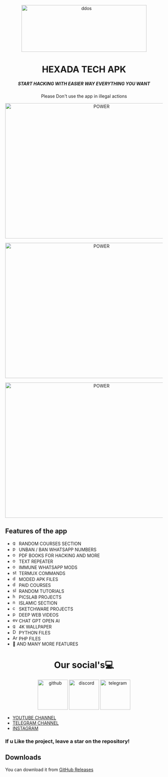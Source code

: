 <p align="center"><img src="https://i.ibb.co/grvgzGf/20240103-211806.jpg" width="400px" height="150px" alt="ddos"></p>

<h1 align="center">HEXADA TECH APK </h1>
<em><h5 align="center">START HACKING WITH EASIER WAY EVERYTHING YOU WANT</h5></em>
  
<p align="center">Please Don't use the app in illegal actions</p>

<p align="center"><img src="https://i.ibb.co/fkKwcgv/Screenshot-2024-01-03-21-22-24-864-ma-fox-fhex-whats-virus-com.jpg" width="600" height="433" alt="POWER"></p>
<p align="center"><img src="https://i.ibb.co/88y5gy3/Screenshot-2024-01-03-21-22-20-953-ma-fox-fhex-whats-virus-com.jpg" width="600" height="433" alt="POWER"></p>
<p align="center"><img src="https://i.ibb.co/svyxNfJ/Screenshot-2024-01-03-21-22-02-607-ma-fox-fhex-whats-virus-com.jpg" width="600" height="433" alt="POWER"></p>

## Features of the app

   * <img src="https://img.icons8.com/cotton/344/domain.png" width="16" height="16" alt="get"> RANDOM COURSES SECTION
   * <img src="https://cdn0.iconfinder.com/data/icons/database-storage-5/60/server__database__fire__burn__safety-512.png" width="16" height="16" alt="post"> UNBAN / BAN WHATSAPP NUMBERS
   * <img src="https://upload.wikimedia.org/wikipedia/en/thumb/f/f9/OVH_Logo.svg/1200px-OVH_Logo.svg.png" width="16" height="16" alt="ovh"> PDF BOOKS FOR HACKING AND MORE
   * <img src="https://cdn-icons-png.flaticon.com/512/1691/1691948.png" width="16" height="16" alt="ovh"> TEXT REPEATER
   * <img src="https://cdn-icons-png.flaticon.com/512/4337/4337972.png" width="16" height="16" alt="ovh"> IMMUNE WHATSAPP MODS
   * <img src="https://cdn.iconscout.com/icon/premium/png-256-thumb/cyber-bullying-2557797-2152371.png" width="16" height="16" alt="stress"> TERMUX COMMANDS
   * <img src="https://pbs.twimg.com/profile_images/1351562987224641544/IKb4q_yd_400x400.jpg" width="16" height="16" alt="dyn"> MODED APK FILES
   * <img src="https://cdn-icons-png.flaticon.com/512/6991/6991643.png" width="16" height="16" alt="downloader"> PAID COURSES
   * <img src="https://cdn2.iconfinder.com/data/icons/poison-and-venom-fill/160/loris2-512.png" width="16" height="16" alt="slow"> RANDOM TUTORIALS
   * <img src="https://lyrahosting.com/wp-content/uploads/2020/06/ddos-how-work-icon.png" width="16" height="16" alt="head"> PICSLAB PROJECTS
   * <img src="https://img.icons8.com/plasticine/2x/null-symbol.png" width="16" height="16" alt="null"> ISLAMIC SECTION
   * <img src="https://i.pinimg.com/originals/03/2e/7d/032e7d0755cd511c753bcb6035d44f68.png" width="16" height="16" alt="cookie"> SKETCHWARE PROJECTS
   * <img src="https://cdn0.iconfinder.com/data/icons/dicticons-files-folders/32/office_pps-512.png" width="16" height="16" alt="pps"> DEEP WEB VIDEOS
   * <img src="https://cdn3.iconfinder.com/data/icons/internet-security-14/48/DDoS_website_webpage_bomb_virus_protection-512.png" width="16" height="16" alt="even"> CHAT GPT OPEN AI
   * <img src="https://projectshield.withgoogle.com/static/icons/favicon.ico" width="16" height="16" alt="googleshield"> 4K WALLPAPER
   * <img src="https://seeklogo.com/images/D/ddos-guard-logo-CFEFCA409C-seeklogo.com.png" width="16" height="16" alt="DDoSGuard"> PYTHON FILES
   * <img src="https://i.imgur.com/bGL8qfw.png" width="16" height="16" alt="ArvanCloud"> PHP FILES
   * 🔪 AND MANY MORE FEATURES


<h1 align="center">
Our social's💻
</h2> 

<div align="center">
   <img src="https://i.ibb.co/vxsqHjd/1704317950896.png" width="96" height="96" alt="github" />
   <img src="https://iili.io/J5NWWGt.png"  width="96" height="96" alt="discord" />
   <img src="https://iili.io/J5NYMgV.png" width="96" height="96" alt="telegram" />
</div>

 * [YOUTUBE CHANNEL](https://youtube.com/@HEXADAFF?si=opx4f-HaFNDa3wqc)
 * [TELEGRAM CHANNEL](https://t.me/hexada_tech)
 * [INSTAGRAM](https://www.instagram.com/hexada_tech?igsh=NGVhN2U2NjQ0Yg==)
### If u Like the project, leave a star on the repository!

## Downloads

You can download it from [GitHub Releases](https://github.com/hexada-tech/hexada-tech/releases/tag/%23android)
